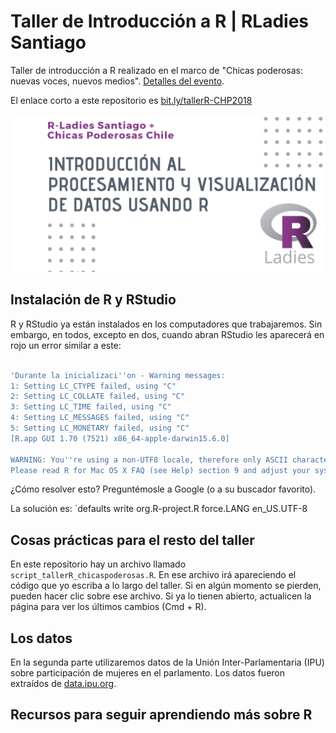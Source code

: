 # Taller de Introducción a R | RLadies Santiago
Taller de introducción a R realizado en el marco de "Chicas poderosas: nuevas voces, nuevos medios". [Detalles del evento](https://www.meetup.com/es/Chicas-Poderosas-Chile/events/255678121/).

El enlace corto a este repositorio es [bit.ly/tallerR-CHP2018](http://bit.ly/tallerR-CHP2018)


![flyer taller](https://github.com/rivaquiroga/taller-R-chicas-poderosas/blob/master/RLadies_ChicasPoderosas.png)

## Instalación de R y RStudio 

R y RStudio ya están instalados en los computadores que trabajaremos. Sin embargo, en todos, excepto en dos, cuando abran RStudio les aparecerá en rojo un error similar a este:

``` r

'Durante la inicializaci''on - Warning messages:
1: Setting LC_CTYPE failed, using "C" 
2: Setting LC_COLLATE failed, using "C" 
3: Setting LC_TIME failed, using "C" 
4: Setting LC_MESSAGES failed, using "C" 
5: Setting LC_MONETARY failed, using "C" 
[R.app GUI 1.70 (7521) x86_64-apple-darwin15.6.0]

WARNING: You''re using a non-UTF8 locale, therefore only ASCII characters will work.
Please read R for Mac OS X FAQ (see Help) section 9 and adjust your system preferences accordingly.'
```

¿Cómo resolver esto? Preguntémosle a Google (o a su buscador favorito).

La solución es: `defaults write org.R-project.R force.LANG en_US.UTF-8

## Cosas prácticas para el resto del taller

En este repositorio hay un archivo llamado `script_tallerR_chicaspoderosas.R`. En ese archivo irá apareciendo el código que yo escriba a lo largo del taller. Si en algún momento se pierden, pueden hacer clic sobre ese archivo. Si ya lo tienen abierto, actualicen la página para ver los últimos cambios (Cmd + R).

## Los datos
En la segunda parte utilizaremos datos de la Unión Inter-Parlamentaria (IPU) sobre participación de mujeres en el parlamento. Los datos fueron extraídos de [data.ipu.org](https://data.ipu.org/).


## Recursos para seguir aprendiendo más sobre R
